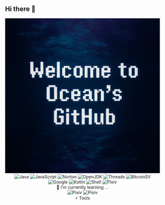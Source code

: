 ## Hi there 👋

<!--
**Oceankok/Oceankok** is a ✨ _special_ ✨ repository because its `README.md` (this file) appears on your GitHub profile.

Here are some ideas to get you started:

- 🔭 I’m currently working on ...
- 🌱 I’m currently learning ...
- 👯 I’m looking to collaborate on ...
- 🤔 I’m looking for help with ...
- 💬 Ask me about ...
- 📫 How to reach me: ...
- 😄 Pronouns: ...
- ⚡ Fun fact: ...
-->
<div align="center">
  <img
    src="https://raw.githubusercontent.com/Oceankok/Oceankok/main/Ocean_profile.png"
    alt="Ocean Profile"
  />
</div>


<div align="center">
  <img src="https://img.shields.io/badge/Java-007396?style=for-the-badge&logo=java&logoColor=white" alt="Java" />
  <img src="https://img.shields.io/badge/JavaScript-F7DF1E?style=for-the-badge&logo=javascript&logoColor=white" alt="JavaScript" />
  <img src="https://img.shields.io/badge/Norton-FFE01A?style=for-the-badge&logo=norton&logoColor=white" alt="Norton" />
  <img src="https://img.shields.io/badge/OpenJDK-007396?style=for-the-badge&logo=openjdk&logoColor=white" alt="OpenJDK" />
  <img src="https://img.shields.io/badge/Threads-000000?style=for-the-badge&logo=threads&logoColor=white" alt="Threads" />
  <img src="https://img.shields.io/badge/BitcoinSV-EAB300?style=for-the-badge&logo=bitcoinsv&logoColor=white" alt="BitcoinSV" />
  <img src="https://img.shields.io/badge/Google-4285F4?style=for-the-badge&logo=google&logoColor=white" alt="Google" />
  <img src="https://img.shields.io/badge/Kotlin-7F52FF?style=for-the-badge&logo=kotlin&logoColor=white" alt="Kotlin" />
  <img src="https://img.shields.io/badge/Shell-FFD500?style=for-the-badge&logo=gnu-bash&logoColor=black" alt="Shell" />
  <img src="https://img.shields.io/badge/Pixiv-0096FA?style=for-the-badge&logo=pixiv&logoColor=white" alt="Pixiv" />
</div>
<div align="center">
 🌱 I’m currently learning ...
  </div>
<div align="center">
    <img src="https://img.shields.io/badge/docker-2496ED?style=for-the-badge&logo=docker&logoColor=white" alt="Pixiv" />
    <img src="https://img.shields.io/badge/python-3776AB?style=for-the-badge&logo=python&logoColor=white" alt="Pixiv" />

</div>


<div align="center">
 ⚡ Tools
  </div>






